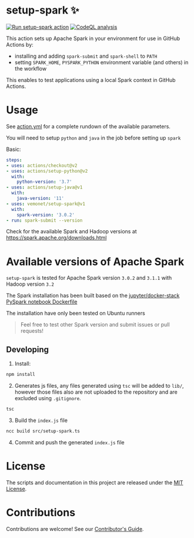 # setup-spark ✨

[![Run setup-spark action](https://github.com/vemonet/setup-spark/actions/workflows/run-setup-spark.yml/badge.svg)](https://github.com/vemonet/setup-spark/actions/workflows/run-setup-spark.yml) [![CodeQL analysis](https://github.com/vemonet/setup-spark/actions/workflows/codeql-analysis.yml/badge.svg)](https://github.com/vemonet/setup-spark/actions/workflows/codeql-analysis.yml)

This action sets up Apache Spark in your environment for use in GitHub Actions by:

- installing and adding `spark-submit` and `spark-shell` to `PATH`
- setting `SPARK_HOME`, `PYSPARK_PYTHON` environment variable (and others) in the workflow

This enables to test applications using a local Spark context in GitHub Actions.

# Usage

See [action.yml](action.yml) for a complete rundown of the available parameters.

You will need to setup `python` and `java` in the job before setting up `spark`

Basic:
```yaml
steps:
- uses: actions/checkout@v2
- uses: actions/setup-python@v2
  with:
    python-version: '3.7'
- uses: actions/setup-java@v1
  with:
    java-version: '11'
- uses: vemonet/setup-spark@v1
  with:
    spark-version: '3.0.2'
- run: spark-submit --version
```

Check for the available Spark and Hadoop versions at https://spark.apache.org/downloads.html

# Available versions of Apache Spark

`setup-spark` is tested for Apache Spark version `3.0.2` and `3.1.1` with Hadoop version `3.2`

The Spark installation has been built based on the [jupyter/docker-stack PySpark notebook Dockerfile](https://github.com/jupyter/docker-stacks/blob/master/pyspark-notebook/Dockerfile)

The installation have only been tested on Ubuntu runners

> Feel free to test other Spark version and submit issues or pull requests!

## Developing

1. Install:

```bash
npm install
```

2. Generates js files, any files generated using `tsc` will be added to `lib/`, however those files also are not uploaded to the repository and are excluded using `.gitignore`.

```bash
tsc
```

3. Build the `index.js` file

```bash
ncc build src/setup-spark.ts
```

4. Commit and push the generated `index.js` file

# License

The scripts and documentation in this project are released under the [MIT License](LICENSE).

# Contributions

Contributions are welcome! See our [Contributor's Guide](docs/CONTRIBUTING.md).
